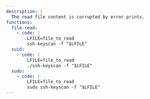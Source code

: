 ```yaml
---
description: |
  The read file content is corrupted by error prints.
functions:
  file-read:
    - code: |
        LFILE=file_to_read
        ssh-keyscan -f "$LFILE"
  suid:
    - code: |
        LFILE=file_to_read
        ./ssh-keyscan -f "$LFILE"
  sudo:
    - code: |
        LFILE=file_to_read
        sudo ssh-keyscan -f "$LFILE"
---
```

